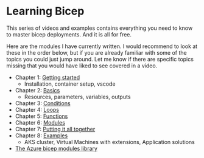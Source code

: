 # Learning Bicep

This series of videos and examples contains everything you need to know to master bicep deployments. And it is all for free.

Here are the modules I have currently written. I would recommend to look at these in the order below, but if you are already familiar with some of the topics you could just jump around. Let me know if there are specific topics missing that you would have liked to see covered in a video.  

- Chapter 1: [Getting started](https://github.com/the-azure-lab/learning-bicep/blob/main/getting-started/README.md)
    - Installation, container setup, vscode
- Chapter 2: [Basics](https://github.com/the-azure-lab/learning-bicep/blob/main/basics/README.md)
    - Resources, parameters, variables, outputs
- Chapter 3: [Conditions](https://github.com/the-azure-lab/learning-bicep/blob/main/conditions/README.md)
- Chapter 4: [Loops](https://github.com/the-azure-lab/learning-bicep/blob/main/loops/README.md)
- Chapter 5: [Functions](https://github.com/the-azure-lab/learning-bicep/blob/main/functions/README.md)
- Chapter 6: [Modules](https://github.com/the-azure-lab/learning-bicep/blob/main/modules/README.md)
- Chapter 7: [Putting it all together](https://github.com/the-azure-lab/learning-bicep/blob/main/putting-it-all-together/README.md)
- Chapter 8: [Examples](https://github.com/the-azure-lab/learning-bicep/blob/main/bicep-examples/README.md)
    - AKS cluster, Virtual Machines with extensions, Application solutions
- [The Azure bicep modules library](https://github.com/the-azure-lab/learning-bicep/blob/main/modules-library/README.md)
